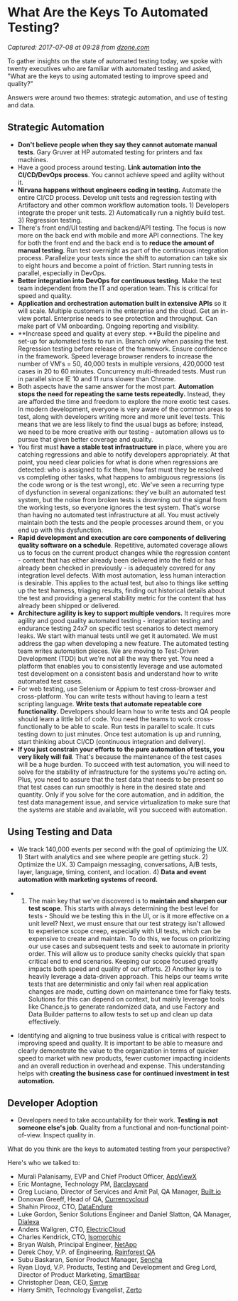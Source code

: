 # What Are the Keys To Automated Testing?

_Captured: 2017-07-08 at 09:28 from [dzone.com](https://dzone.com/articles/strategic-automation-key-to-automated-testing?oid=twitter&utm_content=buffer24ec8&utm_medium=social&utm_source=twitter.com&utm_campaign=buffer)_

To gather insights on the state of automated testing today, we spoke with twenty executives who are familiar with automated testing and asked, "What are the keys to using automated testing to improve speed and quality?"

Answers were around two themes: strategic automation, and use of testing and data.

## Strategic Automation

  * **Don't believe people when they say they cannot automate manual tests**. Gary Gruver at HP automated testing for printers and fax machines.
  * Have a good process around testing. **Link automation into the CI/CD/DevOps process**. You cannot achieve speed and agility without it.
  * **Nirvana happens without engineers coding in testing.** Automate the entire CI/CD process. Develop unit tests and regression testing with Artifactory and other common workflow automation tools. 1) Developers integrate the proper unit tests. 2) Automatically run a nightly build test. 3) Regression testing.
  * There's front end/UI testing and backend/API testing. The focus is now more on the back end with mobile and more API connections. The key for both the front end and the back end is to **reduce the amount of manual testing**. Run test overnight as part of the continuous integration process. Parallelize your tests since the shift to automation can take six to eight hours and become a point of friction. Start running tests in parallel, especially in DevOps.
  * **Better integration into DevOps for continuous testing**. Make the test team independent from the IT and operation team. This is critical for speed and quality.
  * **Application and orchestration automation built in extensive APIs** so it will scale. Multiple customers in the enterprise and the cloud. Get an in-view portal. Enterprise needs to see protection and throughput. Can make part of VM onboarding. Ongoing reporting and visibility.
  * **Increase speed and quality at every step. **Build the pipeline and set-up for automated tests to run in. Branch only when passing the test. Regression testing before release of the framework. Ensure confidence in the framework. Speed leverage browser renders to increase the number of VM's = 50, 40,000 tests in multiple versions, 420,0000 test cases in 20 to 60 minutes. Concurrency multi-threaded tests. Must run in parallel since IE 10 and 11 runs slower than Chrome.
  * Both aspects have the same answer for the most part. **Automation stops the need for repeating the same tests repeatedly.** Instead, they are afforded the time and freedom to explore the more exotic test cases. In modern development, everyone is very aware of the common areas to test, along with developers writing more and more unit level tests. This means that we are less likely to find the usual bugs as before; instead, we need to be more creative with our testing - automation allows us to pursue that given better coverage and quality.
  * You first must **have a stable test infrastructure** in place, where you are catching regressions and able to notify developers appropriately. At that point, you need clear policies for what is done when regressions are detected: who is assigned to fix them, how fast must they be resolved vs completing other tasks, what happens to ambiguous regressions (is the code wrong or is the test wrong), etc. We've seen a recurring type of dysfunction in several organizations: they've built an automated test system, but the noise from broken tests is drowning out the signal from the working tests, so everyone ignores the test system. That's worse than having no automated test infrastructure at all. You must actively maintain both the tests and the people processes around them, or you end up with this dysfunction.
  * **Rapid development and execution are core components of delivering quality software on a schedule**. Repetitive, automated coverage allows us to focus on the current product changes while the regression content - content that has either already been delivered into the field or has already been checked in previously - is adequately covered for any integration level defects. With most automation, less human interaction is desirable. This applies to the actual test, but also to things like setting up the test harness, triaging results, finding out historical details about the test and providing a general stability metric for the content that has already been shipped or delivered.
  * **Architecture agility is key to support multiple vendors.** It requires more agility and good quality automated testing - integration testing and endurance testing 24x7 on specific test scenarios to detect memory leaks. We start with manual tests until we get it automated. We must address the gap when developing a new feature. The automated testing team writes automation pieces. We are moving to Test-Driven Development (TDD) but we're not all the way there yet. You need a platform that enables you to consistently leverage and use automated test development on a consistent basis and understand how to write automated test cases.
  * For web testing, use Selenium or Appium to test cross-browser and cross-platform. You can write tests without having to learn a test scripting language. **Write tests that automate repeatable core functionality.** Developers should learn how to write tests and QA people should learn a little bit of code. You need the teams to work cross-functionally to be able to scale. Run tests in parallel to scale. It cuts testing down to just minutes. Once test automation is up and running, start thinking about CI/CD (continuous integration and delivery).
  * **If you just constrain your efforts to the pure automation of tests, you very likely will fail**. That's because the maintenance of the test cases will be a huge burden. To succeed with test automation, you will need to solve for the stability of infrastructure for the systems you're acting on. Plus, you need to assure that the test data that needs to be present so that test cases can run smoothly is here in the desired state and quantity. Only if you solve for the core automation, and in addition, the test data management issue, and service virtualization to make sure that the systems are stable and available, will you succeed with automation.

## Using Testing and Data

  * We track 140,000 events per second with the goal of optimizing the UX. 1) Start with analytics and see where people are getting stuck. 2) Optimize the UX. 3) Campaign messaging, conversations, A/B tests, layer, language, timing, content, and location. 4) **Data and event automation with marketing systems of record.**

  * 1) The main key that we've discovered is to **maintain and sharpen our test scope**. This starts with always determining the best level for tests - Should we be testing this in the UI, or is it more effective on a unit level? Next, we must ensure that our test strategy isn't allowed to experience scope creep, especially with UI tests, which can be expensive to create and maintain. To do this, we focus on prioritizing our use cases and subsequent tests and seek to automate in priority order. This will allow us to produce sanity checks quickly that span critical end to end scenarios. Keeping our scope focused greatly impacts both speed and quality of our efforts. 2) Another key is to heavily leverage a data-driven approach. This helps our teams write tests that are deterministic and only fail when real application changes are made, cutting down on maintenance time for flaky tests. Solutions for this can depend on context, but mainly leverage tools like Chance.js to generate randomized data, and use Factory and Data Builder patterns to allow tests to set up and clean up data effectively.

  * Identifying and aligning to true business value is critical with respect to improving speed and quality. It is important to be able to measure and clearly demonstrate the value to the organization in terms of quicker speed to market with new products, fewer customer impacting incidents and an overall reduction in overhead and expense. This understanding helps with **creating the business case for continued investment in test automation.**

## Developer Adoption

  * Developers need to take accountability for their work. **Testing is not someone else's job**. Quality from a functional and non-functional point-of-view. Inspect quality in.

What do you think are the keys to automated testing from your perspective?

Here's who we talked to:

  * Murali Palanisamy, EVP and Chief Product Officer, [AppViewX](http://www.appviewx.com)
  * Eric Montagne, Technology PM, [Barclaycard](http://www.barclaycard.com)
  * Greg Luciano, Director of Services and Amit Pal, QA Manager, [Built.io](http://www.built.io)
  * Donovan Greeff, Head of QA, [Currencycloud](http://www.currencycloud.com)
  * Shahin Pirooz, CTO, [DataEndure](http://www.dataendure.com)
  * Luke Gordon, Senior Solutions Engineer and Daniel Slatton, QA Manager, [Dialexa](http://www.dialexa.com)
  * Anders Wallgren, CTO, [ElectricCloud](http://www.electriccloud.com)
  * Charles Kendrick, CTO, [Isomorphic](http://www.isomorphicsw.com)
  * Bryan Walsh, Principal Engineer, [NetApp](http://www.netapp.com)
  * Derek Choy, V.P. of Engineering, [Rainforest QA](http://www.rainforestqa.com)
  * Subu Baskaran, Senior Product Manager, [Sencha](http://www.sencha.com)
  * Ryan Lloyd, V.P. Products, Testing and Development and Greg Lord, Director of Product Marketing, [SmartBear](http://www.smartbear.com)
  * Christopher Dean, CEO, [Swrve](https://www.swrve.com/)
  * Harry Smith, Technology Evangelist, [Zerto](http://www.zerto.com)

